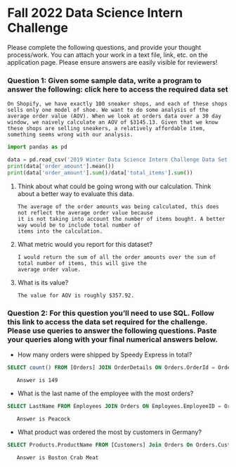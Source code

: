 # Fall 2022 Data Science Intern Challenge 

 Please complete the following questions, and provide your thought process/work. You can attach your work in a text file, link, etc. on the application page. Please ensure answers are easily visible for reviewers!



### Question 1: Given some sample data, write a program to answer the following: click here to access the required data set

    On Shopify, we have exactly 100 sneaker shops, and each of these shops sells only one model of shoe. We want to do some analysis of the average order value (AOV). When we look at orders data over a 30 day window, we naively calculate an AOV of $3145.13. Given that we know these shops are selling sneakers, a relatively affordable item, something seems wrong with our analysis. 
```py
import pandas as pd

data = pd.read_csv('2019 Winter Data Science Intern Challenge Data Set - Sheet1.csv')
print(data['order_amount'].mean())
print(data['order_amount'].sum()/data['total_items'].sum())
```
1. Think about what could be going wrong with our calculation. Think about a better way to evaluate this data. 
        
       The average of the order amounts was being calculated, this does not reflect the average order value because 
       it is not taking into account the number of items bought. A better way would be to include total number of 
       items into the calculation.

2. What metric would you report for this dataset?

       I would return the sum of all the order amounts over the sum of total number of items, this will give the 
       average order value.

3. What is its value?
   
       The value for AOV is roughly $357.92.

### Question 2: For this question you’ll need to use SQL. Follow this link to access the data set required for the challenge. Please use queries to answer the following questions. Paste your queries along with your final numerical answers below.

- How many orders were shipped by Speedy Express in total?
```sql
SELECT count() FROM [Orders] JOIN OrderDetails ON Orders.OrderId = OrderDetails.OrderId JOIN Shippers ON Orders.ShipperID = Shippers.ShipperID where ShipperName = 'Speedy Express'
``` 
       Answer is 149
        
- What is the last name of the employee with the most orders?
```sql
SELECT LastName FROM Employees JOIN Orders ON Employees.EmployeeID = Orders.EmployeeID JOIN OrderDetails ON Orders.OrderID = OrderDetails.OrderID Group By LastName Order By Count(LastName) DESC Limit 1
```
       Answer is Peacock
- What product was ordered the most by customers in Germany?
```sql
SELECT Products.ProductName FROM [Customers] Join Orders On Orders.CustomerId = Customers.CustomerId Join OrderDetails ON OrderDetails.OrderId = Orders.OrderId Join Products ON Products.ProductId = OrderDetails.ProductId where Country = 'Germany' group by products.productID order by SUM(Quantity) Desc Limit 1
```
       Answer is Boston Crab Meat